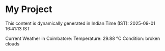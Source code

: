 # My Project

This content is dynamically generated in Indian Time (IST): 2025-09-01 16:41:13 IST


Current Weather in Coimbatore:
Temperature: 29.88 °C
Condition: broken clouds
